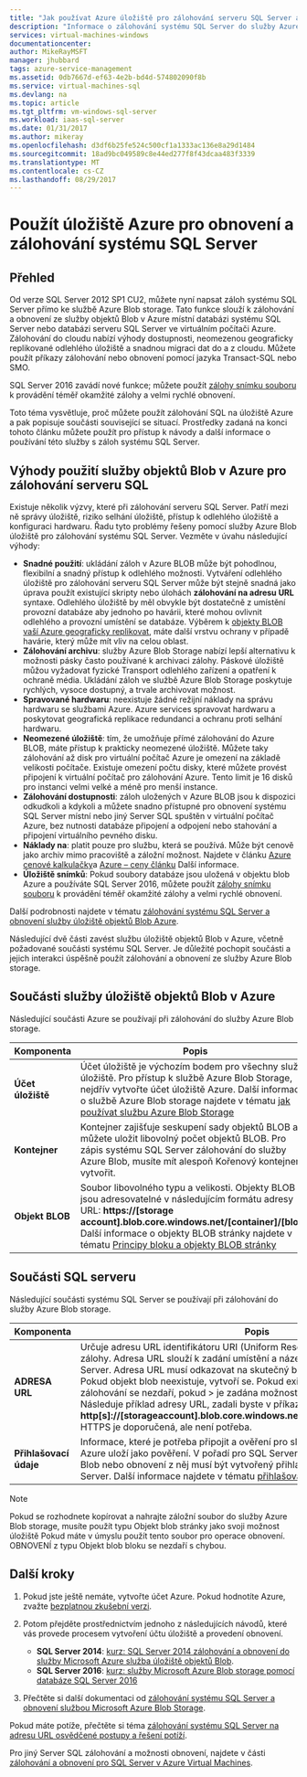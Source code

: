 ```yaml
---
title: "Jak používat Azure úložiště pro zálohování serveru SQL Server a obnovit | Microsoft Docs"
description: "Informace o zálohování systému SQL Server do služby Azure Storage. Vysvětluje výhody zálohování databází SQL Azure Storage."
services: virtual-machines-windows
documentationcenter: 
author: MikeRayMSFT
manager: jhubbard
tags: azure-service-management
ms.assetid: 0db7667d-ef63-4e2b-bd4d-574802090f8b
ms.service: virtual-machines-sql
ms.devlang: na
ms.topic: article
ms.tgt_pltfrm: vm-windows-sql-server
ms.workload: iaas-sql-server
ms.date: 01/31/2017
ms.author: mikeray
ms.openlocfilehash: d3df6b25fe524c500cf1a1333ac136e8a29d1484
ms.sourcegitcommit: 18ad9bc049589c8e44ed277f8f43dcaa483f3339
ms.translationtype: MT
ms.contentlocale: cs-CZ
ms.lasthandoff: 08/29/2017
---
```

# <a name="use-azure-storage-for-sql-server-backup-and-restore"></a>Použít úložiště Azure pro obnovení a zálohování systému SQL Server
## <a name="overview"></a>Přehled
Od verze SQL Server 2012 SP1 CU2, můžete nyní napsat záloh systému SQL Server přímo ke službě Azure Blob storage. Tato funkce slouží k zálohování a obnovení ze služby objektů Blob v Azure místní databázi systému SQL Server nebo databázi serveru SQL Server ve virtuálním počítači Azure. Zálohování do cloudu nabízí výhody dostupnosti, neomezenou geograficky replikované odlehlého úložiště a snadnou migraci dat do a z cloudu. Můžete použít příkazy zálohování nebo obnovení pomocí jazyka Transact-SQL nebo SMO.

SQL Server 2016 zavádí nové funkce; můžete použít [zálohy snímku souboru](http://msdn.microsoft.com/library/mt169363.aspx) k provádění téměř okamžité zálohy a velmi rychlé obnovení.

Toto téma vysvětluje, proč můžete použít zálohování SQL na úložiště Azure a pak popisuje součásti související se situací. Prostředky zadaná na konci tohoto článku můžete použít pro přístup k návody a další informace o používání této služby s záloh systému SQL Server.

## <a name="benefits-of-using-the-azure-blob-service-for-sql-server-backups"></a>Výhody použití služby objektů Blob v Azure pro zálohování serveru SQL
Existuje několik výzvy, které při zálohování serveru SQL Server. Patří mezi ně správy úložiště, riziko selhání úložiště, přístup k odlehlého úložiště a konfiguraci hardwaru. Řadu tyto problémy řešeny pomocí služby Azure Blob úložiště pro zálohování systému SQL Server. Vezměte v úvahu následující výhody:

* **Snadné použití**: ukládání záloh v Azure BLOB může být pohodlnou, flexibilní a snadný přístup k odlehlého možnosti. Vytváření odlehlého úložiště pro zálohování serveru SQL Server může být stejně snadná jako úprava použít existující skripty nebo úlohách **zálohování na adresu URL** syntaxe. Odlehlého úložiště by měl obvykle být dostatečně z umístění provozní databáze aby jednoho po havárii, které mohou ovlivnit odlehlého a provozní umístění se databáze. Výběrem k [objekty BLOB vaší Azure geograficky replikovat](../../../storage/common/storage-redundancy.md), máte další vrstvu ochrany v případě havárie, který může mít vliv na celou oblast.
* **Zálohování archivu**: služby Azure Blob Storage nabízí lepší alternativu k možnosti pásky často používané k archivaci zálohy. Páskové úložiště můžou vyžadovat fyzické Transport odlehlého zařízení a opatření k ochraně média. Ukládání záloh ve službě Azure Blob Storage poskytuje rychlých, vysoce dostupný, a trvale archivovat možnost.
* **Spravované hardwaru**: neexistuje žádné režijní náklady na správu hardwaru se službami Azure. Azure services spravovat hardwaru a poskytovat geografická replikace redundanci a ochranu proti selhání hardwaru.
* **Neomezené úložiště**: tím, že umožňuje přímé zálohování do Azure BLOB, máte přístup k prakticky neomezené úložiště. Můžete taky zálohování až disk pro virtuální počítač Azure je omezení na základě velikosti počítače. Existuje omezení počtu disky, které můžete provést připojení k virtuální počítač pro zálohování Azure. Tento limit je 16 disků pro instanci velmi velké a méně pro menší instance.
* **Zálohování dostupnosti**: záloh uložených v Azure BLOB jsou k dispozici odkudkoli a kdykoli a můžete snadno přístupné pro obnovení systému SQL Server místní nebo jiný Server SQL spuštěn v virtuální počítač Azure, bez nutnosti databáze připojení a odpojení nebo stahování a připojení virtuálního pevného disku.
* **Náklady na**: platit pouze pro službu, která se používá. Může být cenově jako archiv mimo pracoviště a záložní možnost. Najdete v článku [Azure cenové kalkulačky](http://go.microsoft.com/fwlink/?LinkId=277060 "cenové kalkulačky")a [Azure – ceny článku](http://go.microsoft.com/fwlink/?LinkId=277059 "cenová článku") Další informace.
* **Úložiště snímků**: Pokud soubory databáze jsou uložená v objektu blob Azure a používáte SQL Server 2016, můžete použít [zálohy snímku souboru](http://msdn.microsoft.com/library/mt169363.aspx) k provádění téměř okamžité zálohy a velmi rychlé obnovení.

Další podrobnosti najdete v tématu [zálohování systému SQL Server a obnovení služby úložiště objektů Blob Azure](http://go.microsoft.com/fwlink/?LinkId=271617).

Následující dvě části zavést službu úložiště objektů Blob v Azure, včetně požadované součásti systému SQL Server. Je důležité pochopit součásti a jejich interakci úspěšně použít zálohování a obnovení ze služby Azure Blob storage.

## <a name="azure-blob-storage-service-components"></a>Součásti služby úložiště objektů Blob v Azure
Následující součásti Azure se používají při zálohování do služby Azure Blob storage.

| Komponenta | Popis |
| --- | --- |
| **Účet úložiště** |Účet úložiště je výchozím bodem pro všechny služby úložiště. Pro přístup k službě Azure Blob Storage, nejdřív vytvořte účet úložiště Azure. Další informace o službě Azure Blob storage najdete v tématu [jak používat službu Azure Blob Storage](https://azure.microsoft.com/develop/net/how-to-guides/blob-storage/) |
| **Kontejner** |Kontejner zajišťuje seskupení sady objektů BLOB a můžete uložit libovolný počet objektů BLOB. Pro zápis systému SQL Server zálohování do služby Azure Blob, musíte mít alespoň Kořenový kontejner vytvořit. |
| **Objekt BLOB** |Soubor libovolného typu a velikosti. Objekty BLOB jsou adresovatelné v následujícím formátu adresy URL: **https://[storage account].blob.core.windows.net/[container]/[blob]**. Další informace o objekty BLOB stránky najdete v tématu [Principy bloku a objekty BLOB stránky](http://msdn.microsoft.com/library/azure/ee691964.aspx) |

## <a name="sql-server-components"></a>Součásti SQL serveru
Následující součásti systému SQL Server se používají při zálohování do služby Azure Blob storage.

| Komponenta | Popis |
| --- | --- |
| **ADRESA URL** |Určuje adresu URL identifikátoru URI (Uniform Resource) jedinečný soubor zálohy. Adresa URL slouží k zadání umístění a název souboru zálohy systému SQL Server. Adresa URL musí odkazovat na skutečný blob, ne jenom do kontejneru. Pokud objekt blob neexistuje, vytvoří se. Pokud existující objekt blob je zadán, zálohování se nezdaří, pokud > je zadána možnost klauzuli WITH FORMAT. Následuje příklad adresy URL, zadali byste v příkazu BACKUP: **http[s]://[storageaccount].blob.core.windows.net/[container]/[FILENAME.bak]**. HTTPS je doporučená, ale není potřeba. |
| **Přihlašovací údaje** |Informace, které je potřeba připojit a ověření pro službu úložiště objektů Blob v Azure uloží jako pověření.  V pořadí pro SQL Server k zápisu zálohování do Azure Blob nebo obnovení z něj musí být vytvořený přihlašovací údaje systému SQL Server. Další informace najdete v tématu [přihlašovací údaje SQL serveru](https://msdn.microsoft.com/library/ms189522.aspx). |

> [!NOTE]
> Pokud se rozhodnete kopírovat a nahrajte záložní soubor do služby Azure Blob storage, musíte použít typu Objekt blob stránky jako svoji možnost úložiště Pokud máte v úmyslu použít tento soubor pro operace obnovení. OBNOVENÍ z typu Objekt blob bloku se nezdaří s chybou.
> 
> 

## <a name="next-steps"></a>Další kroky
1. Pokud jste ještě nemáte, vytvořte účet Azure. Pokud hodnotíte Azure, zvažte [bezplatnou zkušební verzi](https://azure.microsoft.com/free/).
2. Potom přejděte prostřednictvím jednoho z následujících návodů, které vás provede procesem vytvoření účtu úložiště a provedení obnovení.
   
   * **SQL Server 2014**: [kurz: SQL Server 2014 zálohování a obnovení do služby Microsoft Azure služba úložiště objektů Blob](https://msdn.microsoft.com/library/jj720558\(v=sql.120\).aspx).
   * **SQL Server 2016**: [kurz: služby Microsoft Azure Blob storage pomocí databáze SQL Server 2016](https://msdn.microsoft.com/library/dn466438.aspx)
3. Přečtěte si další dokumentaci od [zálohování systému SQL Server a obnovení službou Microsoft Azure Blob Storage](https://msdn.microsoft.com/library/jj919148.aspx).

Pokud máte potíže, přečtěte si téma [zálohování systému SQL Server na adresu URL osvědčené postupy a řešení potíží](https://msdn.microsoft.com/library/jj919149.aspx).

Pro jiný Server SQL zálohování a možnosti obnovení, najdete v části [zálohování a obnovení pro SQL Server v Azure Virtual Machines](virtual-machines-windows-sql-backup-recovery.md).

